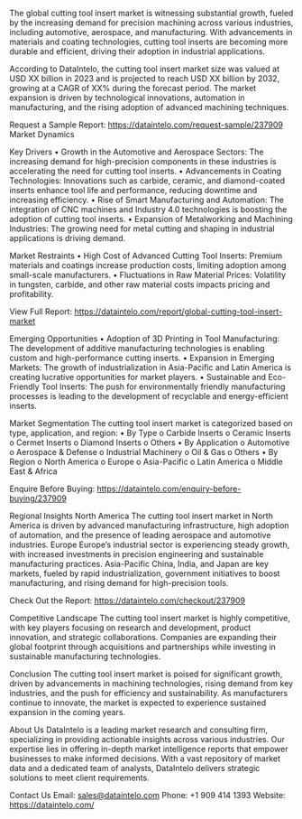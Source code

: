 The global cutting tool insert market is witnessing substantial growth, fueled by the increasing demand for precision machining across various industries, including automotive, aerospace, and manufacturing. With advancements in materials and coating technologies, cutting tool inserts are becoming more durable and efficient, driving their adoption in industrial applications.

According to DataIntelo, the cutting tool insert market size was valued at USD XX billion in 2023 and is projected to reach USD XX billion by 2032, growing at a CAGR of XX% during the forecast period. The market expansion is driven by technological innovations, automation in manufacturing, and the rising adoption of advanced machining techniques.

Request a Sample Report: https://dataintelo.com/request-sample/237909
Market Dynamics

Key Drivers
•	Growth in the Automotive and Aerospace Sectors: The increasing demand for high-precision components in these industries is accelerating the need for cutting tool inserts.
•	Advancements in Coating Technologies: Innovations such as carbide, ceramic, and diamond-coated inserts enhance tool life and performance, reducing downtime and increasing efficiency.
•	Rise of Smart Manufacturing and Automation: The integration of CNC machines and Industry 4.0 technologies is boosting the adoption of cutting tool inserts.
•	Expansion of Metalworking and Machining Industries: The growing need for metal cutting and shaping in industrial applications is driving demand.

Market Restraints
•	High Cost of Advanced Cutting Tool Inserts: Premium materials and coatings increase production costs, limiting adoption among small-scale manufacturers.
•	Fluctuations in Raw Material Prices: Volatility in tungsten, carbide, and other raw material costs impacts pricing and profitability.

View Full Report: https://dataintelo.com/report/global-cutting-tool-insert-market

Emerging Opportunities
•	Adoption of 3D Printing in Tool Manufacturing: The development of additive manufacturing technologies is enabling custom and high-performance cutting inserts.
•	Expansion in Emerging Markets: The growth of industrialization in Asia-Pacific and Latin America is creating lucrative opportunities for market players.
•	Sustainable and Eco-Friendly Tool Inserts: The push for environmentally friendly manufacturing processes is leading to the development of recyclable and energy-efficient inserts.

Market Segmentation
The cutting tool insert market is categorized based on type, application, and region:
•	By Type
o	Carbide Inserts
o	Ceramic Inserts
o	Cermet Inserts
o	Diamond Inserts
o	Others
•	By Application
o	Automotive
o	Aerospace & Defense
o	Industrial Machinery
o	Oil & Gas
o	Others
•	By Region
o	North America
o	Europe
o	Asia-Pacific
o	Latin America
o	Middle East & Africa

Enquire Before Buying: https://dataintelo.com/enquiry-before-buying/237909

Regional Insights
North America
The cutting tool insert market in North America is driven by advanced manufacturing infrastructure, high adoption of automation, and the presence of leading aerospace and automotive industries.
Europe
Europe’s industrial sector is experiencing steady growth, with increased investments in precision engineering and sustainable manufacturing practices.
Asia-Pacific
China, India, and Japan are key markets, fueled by rapid industrialization, government initiatives to boost manufacturing, and rising demand for high-precision tools.

Check Out the Report: https://dataintelo.com/checkout/237909

Competitive Landscape
The cutting tool insert market is highly competitive, with key players focusing on research and development, product innovation, and strategic collaborations. Companies are expanding their global footprint through acquisitions and partnerships while investing in sustainable manufacturing technologies.

Conclusion
The cutting tool insert market is poised for significant growth, driven by advancements in machining technologies, rising demand from key industries, and the push for efficiency and sustainability. As manufacturers continue to innovate, the market is expected to experience sustained expansion in the coming years.

About Us
DataIntelo is a leading market research and consulting firm, specializing in providing actionable insights across various industries. Our expertise lies in offering in-depth market intelligence reports that empower businesses to make informed decisions. With a vast repository of market data and a dedicated team of analysts, DataIntelo delivers strategic solutions to meet client requirements.

Contact Us
Email: sales@dataintelo.com
Phone: +1 909 414 1393
Website: https://dataintelo.com/

